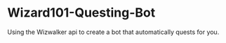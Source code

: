 # Wizard101-Questing-Bot
Using the Wizwalker api to create a bot that automatically quests for you.
